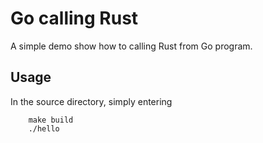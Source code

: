# Go calling Rust

A simple demo show how to calling Rust from Go program.

## Usage

In the source directory, simply entering
```Shell
    make build
    ./hello
```
